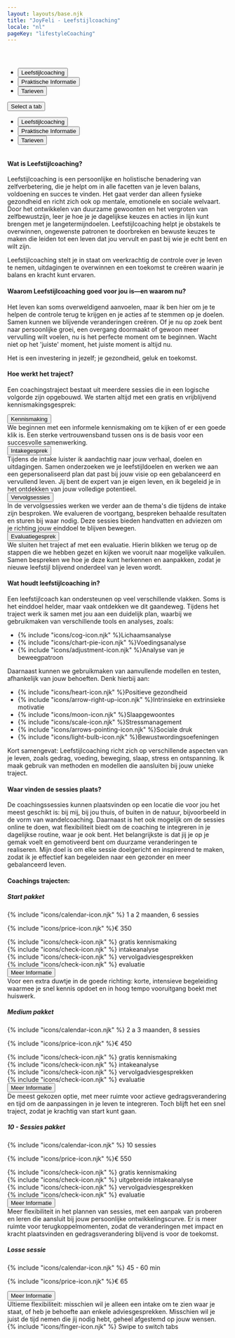 ```yaml
---
layout: layouts/base.njk
title: "JoyFeli - Leefstijlcoaching"
locale: "nl"
pageKey: "lifestyleCoaching"
---
```


<!-- Hero Section -->
<header class="hero hero-pages d-flex align-items-center justify-content-center text-center" style="background: url('/img/lifestylecoaching.jpg') no-repeat center center/cover;">
</header>

<!-- Tabs Section -->
<section class="py-5 bg-light">
  <div class="container">
    <div class="custom-tabs">
      <!-- Tab Navigation -->
      <ul class="nav nav-tabs justify-content-center mb-4 border-0" id="leefstijlcoachingTabs" role="tablist">
        <li class="nav-item d-none d-md-flex">
          <button class="nav-link px-4 active" id="tab-lifestyle" data-bs-toggle="tab" data-bs-target="#lifestyle" type="button" role="tab" aria-controls="lifestyle" aria-selected="true">
            Leefstijlcoaching
          </button>
        </li>
        <li class="nav-item d-none d-md-flex">
          <button class="nav-link px-4" id="tab-info" data-bs-toggle="tab" data-bs-target="#info" type="button" role="tab" aria-controls="info" aria-selected="false">
            Praktische Informatie
          </button>
        </li>
        <li class="nav-item d-none d-md-flex">
          <button class="nav-link px-4" id="tab-pricing" data-bs-toggle="tab" data-bs-target="#pricing" type="button" role="tab" aria-controls="pricing" aria-selected="false">
            Tarieven
          </button>
        </li>
      </ul>
      <!-- Dropdown Menu for sm screens -->
      <div class="dropdown d-block d-md-none text-center fs-4">
        <button
          class="btn dropdown-toggle fs-4"
          type="button"
          id="mobileDropdown"
          data-bs-toggle="dropdown"
          aria-expanded="false"
        >
          Select a tab
        </button>
        <ul class="dropdown-menu" aria-labelledby="mobileDropdown" role="tablist">
          <li>
            <button class="dropdown-item active" data-bs-toggle="tab" data-bs-target="#lifestyle" type="button" role="tab" aria-selected="true">
              Leefstijlcoaching
            </button>
          </li>
          <li>
            <button class="dropdown-item" data-bs-toggle="tab" data-bs-target="#info" type="button" role="tab" aria-selected="false">
              Praktische Informatie
            </button>
          </li>
          <li>
            <button class="dropdown-item" data-bs-toggle="tab" data-bs-target="#pricing" type="button" role="tab" aria-selected="false">
              Tarieven
            </button>
          </li>
        </ul>
      </div>
      <div class="tab-line"></div>
    </div>
    <div class="tab-content pt-3" id="lifestyleTabsContent" style="overflow:hidden">
      <!-- Lifestyle Coaching Tab -->
      <div class="tab-pane fade active show" id="lifestyle" role="tabpanel" aria-labelledby="tab-lifestyle">
        <h4>Wat is Leefstijlcoaching?</h4>
        <p>
          Leefstijlcoaching is een persoonlijke en holistische benadering van zelfverbetering, die je helpt om in alle facetten van je leven balans, voldoening en succes te vinden. Het gaat verder dan alleen fysieke gezondheid en richt zich ook op mentale, emotionele en sociale welvaart. Door het ontwikkelen van duurzame gewoonten en het vergroten van zelfbewustzijn, leer je hoe je je dagelijkse keuzes en acties in lijn kunt brengen met je langetermijndoelen. Leefstijlcoaching helpt je obstakels te overwinnen, ongewenste patronen te doorbreken en bewuste keuzes te maken die leiden tot een leven dat jou vervult en past bij wie je echt bent en wilt zijn.   
        </p>
        <div class="mx-2 p-3 shadow rounded-4 custom-bg">
          Leefstijlcoaching stelt je in staat om veerkrachtig de controle over je leven te nemen, uitdagingen te overwinnen en    een toekomst te creëren waarin je balans en kracht kunt ervaren.
        </div>
        <h4 class="mt-4">Waarom Leefstijlcoaching goed voor jou is—en waarom nu?</h4>
        <p>
          Het leven kan soms overweldigend aanvoelen, maar ik ben hier om je te helpen de controle terug te krijgen en je acties af te stemmen op je doelen. Samen kunnen we blijvende veranderingen creëren. Of je nu op zoek bent naar persoonlijke groei, een overgang doormaakt of gewoon meer vervulling wilt voelen, nu is het perfecte moment om te beginnen. Wacht niet op het 'juiste' moment, het juiste moment is altijd nu. 
        </p>
        <div class="mx-2 p-3 shadow rounded-4 custom-bg">
          Het is een investering in jezelf; je gezondheid, geluk en toekomst.
        </div>
      </div>
      <!-- Practical Information Tab-->
      <div class="tab-pane fade" id="info" role="tabpanel" aria-labelledby="tab-info">
          <div class="container mt-4">
            <h4 class="fs-4">Hoe werkt het traject?</h4>
            <p>Een coachingstraject bestaat uit meerdere sessies die in een logische volgorde zijn opgebouwd. We starten altijd met een gratis en vrijblijvend kennismakingsgesprek:</p>
            <div class="row g-4">
              <div class="col-md-6 col-lg-6">
                <div class="card h-100">
                  <div class="card-body custom-color p-4 p-lg-5">
                    <button
                      class="btn toggle-btn w-100 d-flex justify-content-between align-items-center"
                      data-bs-toggle="collapse"
                      data-bs-target="#introduction"
                    >
                      <span class="card-title fs-4">Kennismaking</span>
                      <span class="toggle-icon"></span>
                    </button>
                    <div class="collapse collapse-text" id="introduction">
                      <div class="mt-2">
                        We beginnen met een informele kennismaking om te kijken of er een goede klik is. Een sterke vertrouwensband tussen ons is de basis voor een succesvolle samenwerking.
                      </div>
                    </div>
                  </div>
                </div>
              </div>
              <div class="col-md-6 col-lg-6">
                <div class="card h-100">
                  <div class="card-body custom-color p-4 p-lg-5">
                    <button
                      class="btn toggle-btn w-100 d-flex justify-content-between align-items-center"
                      data-bs-toggle="collapse"
                      data-bs-target="#intake"
                    >
                      <span class="card-title fs-4">Intakegesprek</span>
                      <span class="toggle-icon"></span>
                    </button>
                    <div class="collapse collapse-text" id="intake">
                      <div class="mt-2">
                        Tijdens de intake luister ik aandachtig naar jouw verhaal, doelen en uitdagingen. Samen onderzoeken we je leefstijldoelen en werken we aan een gepersonaliseerd plan dat past bij jouw visie op een gebalanceerd en vervullend leven. Jij bent de expert van je eigen leven, en ik begeleid je in het ontdekken van jouw volledige potentieel.
                      </div>
                    </div>
                  </div>
                </div>
              </div>
              <div class="col-md-6 col-lg-6">
                <div class="card h-100">
                  <div class="card-body custom-color p-4 p-lg-5">
                    <button
                      class="btn toggle-btn w-100 d-flex justify-content-between align-items-center"
                      data-bs-toggle="collapse"
                      data-bs-target="#followUp"
                    >
                      <span class="card-title fs-4">Vervolgsessies</span>
                      <span class="toggle-icon"></span>
                    </button>
                    <div class="collapse collapse-text" id="followUp">
                      <div class="mt-2">
                        In de vervolgsessies werken we verder aan de thema's die tijdens de intake zijn besproken. We evalueren de voortgang, bespreken behaalde resultaten en sturen bij waar nodig. Deze sessies bieden handvatten en adviezen om je richting jouw einddoel te blijven bewegen.
                      </div>
                    </div>
                  </div>
                </div>
              </div>
              <div class="col-md-6 col-lg-6">
                <div class="card h-100">
                  <div class="card-body custom-color p-4 p-lg-5">
                    <button
                      class="btn toggle-btn w-100 d-flex justify-content-between align-items-center"
                      data-bs-toggle="collapse"
                      data-bs-target="#evaluation"
                    >
                      <span class="card-title fs-4">Evaluatiegesprek</span>
                      <span class="toggle-icon"></span>
                    </button>
                    <div class="collapse collapse-text" id="evaluation">
                      <div class="mt-2">
                        We sluiten het traject af met een evaluatie. Hierin blikken we terug op de stappen die we hebben gezet en kijken we vooruit naar mogelijke valkuilen. Samen bespreken we hoe je deze kunt herkennen en aanpakken, zodat je nieuwe leefstijl blijvend onderdeel van je leven wordt.
                      </div>
                    </div>
                  </div>
                </div>
              </div>
            </div>
            <h4 class="mt-4 fs-4">Wat houdt leefstijlcoaching in?</h4>
            <p>Een leefstijlcoach kan ondersteunen op veel verschillende vlakken. Soms is het einddoel helder, maar vaak ontdekken we dit gaandeweg. Tijdens het traject werk ik samen met jou aan een duidelijk plan, waarbij we gebruikmaken van verschillende tools en analyses, zoals:</p>
            <ul>
                <li>{% include "icons/cog-icon.njk" %}<span class="px-lg-3">Lichaamsanalyse</span></li>
                <li>{% include "icons/chart-pie-icon.njk" %}<span class="px-lg-3">Voedingsanalyse</span></li>
                <li>{% include "icons/adjustment-icon.njk" %}<span class="px-lg-3">Analyse van je beweegpatroon</span></li>
            </ul>
            <p>Daarnaast kunnen we gebruikmaken van aanvullende modellen en testen, afhankelijk van jouw behoeften. Denk hierbij aan:</p>
            <ul>
                <li>{% include "icons/heart-icon.njk" %}<span class="px-lg-3">Positieve gezondheid</span></li>
                <li>{% include "icons/arrow-right-up-icon.njk" %}<span class="px-lg-3">Intrinsieke en extrinsieke motivatie</span></li>
                <li>{% include "icons/moon-icon.njk" %}<span class="px-lg-3">Slaapgewoontes</span></li>
                <li>{% include "icons/scale-icon.njk" %}<span class="px-lg-3">Stressmanagement</span></li>
                <li>{% include "icons/arrows-pointing-icon.njk" %}<span class="px-lg-3">Sociale druk</span></li>
                <li>{% include "icons/light-bulb-icon.njk" %}<span class="px-lg-3">Bewustwordingsoefeningen</span></li>
            </ul>
            <p>Kort samengevat: Leefstijlcoaching richt zich op verschillende aspecten van je leven, zoals gedrag, voeding, beweging, slaap, stress en ontspanning. Ik maak gebruik van methoden en modellen die aansluiten bij jouw unieke traject.</p>
            <h4 class="mt-4 fs-4">Waar vinden de sessies plaats?</h4>
            <p>
              De coachingssessies kunnen plaatsvinden op een locatie die voor jou het meest geschikt is: bij mij, bij jou thuis, of buiten in de natuur, bijvoorbeeld in de vorm van wandelcoaching. Daarnaast is het ook mogelijk om de sessies online te doen, wat flexibiliteit biedt om de coaching te integreren in je dagelijkse routine, waar je ook bent. Het belangrijkste is dat jij je op je gemak voelt en gemotiveerd bent om duurzame veranderingen te realiseren. Mijn doel is om elke sessie doelgericht en inspirerend te maken, zodat ik je effectief kan begeleiden naar een gezonder en meer gebalanceerd leven.
            </p>
        </div>
      </div>
      <!-- Pricing tab -->
      <div class="tab-pane fade" id="pricing" role="tabpanel" aria-labelledby="tab-pricing">
          <h4>Coachings trajecten:</h4>
          <div class="row g-4">
            <!-- Start pakket Card -->
            <div class="col-md-6 col-lg-6">
                <div class="card h-100">
                    <div class="card-body custom-color p-4 p-lg-5">
                        <h5 class="card-title text-center fs-4">Start pakket</h5>
                        <p class="card-text fs-lg-4">
                          {% include "icons/calendar-icon.njk" %}
                          <span class="px-lg-3">1 a 2 maanden, 6 sessies</span>
                        </p>
                        <p class="card-text fs-lg-4">
                          {% include "icons/price-icon.njk" %}<span class="px-lg-3">€ 350</span>
                        </p>
                        <div class="card-text">
                          <div>
                            {% include "icons/check-icon.njk" %}
                            <span class="px-lg-3">gratis kennismaking</span>
                          </div>
                          <div>
                            {% include "icons/check-icon.njk" %}
                            <span class="px-lg-3">intakeanalyse</span>
                          </div>
                          <div>
                            {% include "icons/check-icon.njk" %}
                            <span class="px-lg-3">vervolgadviesgesprekken</span>
                          </div>
                          <div>
                            {% include "icons/check-icon.njk" %}
                            <span class="px-lg-3">evaluatie</span>
                          </div>
                          <button
                            class="btn toggle-btn w-100 d-flex justify-content-center align-items-center"
                            data-bs-toggle="collapse"
                            data-bs-target="#startPakket"
                          >
                            <span class="fs-lg-4 visually-hidden">Meer Informatie</span>
                            <span class="toggle-icon"></span>
                          </button>
                          <div class="collapse collapse-text" id="startPakket">
                            <div class="mt-2">
                              Voor een extra duwtje in de goede richting:   korte,  intensieve begeleiding waarmee je snel kennis opdoet en in hoog tempo vooruitgang boekt met huiswerk.
                            </div>
                          </div>
                        </div>
                    </div>
                </div>
            </div>
            <!-- Medium Pakket Card -->
            <div class="col-md-6 col-lg-6">
                <div class="card h-100">
                    <div class="card-body custom-color p-4 p-lg-5">
                        <h5 class="card-title text-center fs-4">Medium pakket</h5>
                        <p class="card-text fs-lg-4">
                          {% include "icons/calendar-icon.njk" %}
                          <span class="px-lg-3">2 a 3 maanden, 8 sessies</span>
                        </p>
                        <p class="card-text fs-lg-4">
                          {% include "icons/price-icon.njk" %}<span class="px-lg-3">€ 450</span>
                        </p>
                        <div class="card-text">
                          <div>
                            {% include "icons/check-icon.njk" %}
                            <span class="px-lg-3">gratis kennismaking</span>
                          </div>
                          <div>
                            {% include "icons/check-icon.njk" %}
                            <span class="px-lg-3">intakeanalyse</span>
                          </div>
                          <div>
                            {% include "icons/check-icon.njk" %}
                            <span class="px-lg-3">vervolgadviesgesprekken</span>
                          </div>
                          <div>
                            {% include "icons/check-icon.njk" %}
                            <span class="px-lg-3">evaluatie</span>
                          </div>
                          <button
                            class="btn toggle-btn w-100 d-flex justify-content-center align-items-center"
                            data-bs-toggle="collapse"
                            data-bs-target="#mediumPakket"
                          >
                            <span class="fs-lg-4 visually-hidden">Meer Informatie</span>
                            <span class="toggle-icon"></span>
                          </button>
                          <div class="collapse collapse-text" id="mediumPakket">
                            <div class="mt-2">
                            De meest gekozen optie, met meer ruimte voor actieve gedragsverandering en tijd om de aanpassingen in je leven te integreren. Toch blijft het een snel traject, zodat je krachtig van start kunt gaan.
                            </div>
                          </div>
                        </div>
                    </div>
                </div>
            </div>
            <!-- 10 - Sessies Pakket Card -->
            <div class="col-md-6 col-lg-6">
                <div class="card h-100">
                    <div class="card-body custom-color p-4 p-lg-5">
                        <h5 class="card-title text-center fs-4">10 - Sessies pakket</h5>
                        <p class="card-text fs-lg-4">
                          {% include "icons/calendar-icon.njk" %}
                          <span class="px-lg-3"> 10 sessies</span>
                        </p>
                        <p class="card-text fs-lg-4">
                          {% include "icons/price-icon.njk" %}<span class="px-lg-3">€ 550</span>
                        </p>
                        <div class="card-text">
                          <div>
                            {% include "icons/check-icon.njk" %}
                            <span class="px-lg-3">gratis kennismaking</span>
                          </div>
                          <div>
                            {% include "icons/check-icon.njk" %}
                            <span class="px-lg-3">uitgebreide intakeanalyse</span>
                          </div>
                          <div>
                            {% include "icons/check-icon.njk" %}
                            <span class="px-lg-3">vervolgadviesgesprekken</span>
                          </div>
                          <div>
                            {% include "icons/check-icon.njk" %}
                            <span class="px-lg-3">evaluatie</span>
                          </div>
                          <button
                            class="btn toggle-btn w-100 d-flex justify-content-center align-items-center"
                            data-bs-toggle="collapse"
                            data-bs-target="#tenSessiesPakket"
                          >
                            <span class="fs-lg-4 visually-hidden">Meer Informatie</span>
                            <span class="toggle-icon"></span>
                          </button>
                          <div class="collapse collapse-text" id="tenSessiesPakket">
                            <div class="mt-2">
                              Meer flexibiliteit in het plannen van sessies, met een aanpak van proberen en leren die aansluit bij jouw persoonlijke ontwikkelingscurve. Er is meer ruimte voor terugkoppelmomenten, zodat de veranderingen met impact en kracht plaatsvinden en gedragsverandering blijvend is voor de toekomst.
                            </div>
                          </div>
                        </div>
                    </div>
                </div>
            </div>
            <!-- Losse sessie Card -->
            <div class="col-md-6 col-lg-6">
                <div class="card h-100">
                    <div class="card-body custom-color p-4 p-lg-5">
                        <h5 class="card-title text-center fs-4">Losse sessie</h5>
                        <p class="card-text fs-lg-4">
                          {% include "icons/calendar-icon.njk" %}
                          <span class="px-lg-3">45 - 60 min</span>
                        </p>
                        <p class="card-text fs-4">
                          {% include "icons/price-icon.njk" %}<span class="px-lg-3">€ 65</span>
                        </p>
                        <div class="card-text">
                          <button
                            class="btn toggle-btn w-100 d-flex justify-content-center align-items-center"
                            data-bs-toggle="collapse"
                            data-bs-target="#singlePakket"
                          >
                            <span class="fs-lg-4 visually-hidden">Meer Informatie</span>
                            <span class="toggle-icon"></span>
                          </button>
                          <div class="collapse collapse-text" id="singlePakket">
                            Ultieme flexibiliteit: misschien wil je alleen een intake om te zien waar je staat, of heb je behoefte aan enkele adviesgesprekken. Misschien wil je juist de tijd nemen die jij nodig hebt, geheel afgestemd op jouw wensen.
                          </div>
                        </div>
                    </div>
                </div>
            </div>
        </div>
      </div>
    </div>
  </div>
  <div class="swipe-hint d-block d-md-none" id="swipeHint" aria-live="polite">
    {% include "icons/finger-icon.njk" %}
    <span class="swipe-text">Swipe to switch tabs</span>
  </div>
</section>